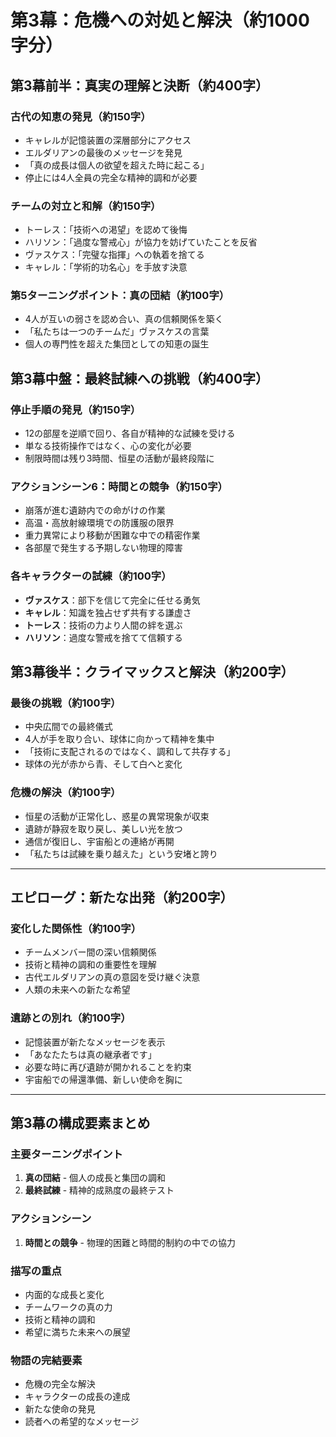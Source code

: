 # 第3幕：危機への対処と解決（約1000字分）

## 第3幕前半：真実の理解と決断（約400字）

### 古代の知恵の発見（約150字）
- キャレルが記憶装置の深層部分にアクセス
- エルダリアンの最後のメッセージを発見
- 「真の成長は個人の欲望を超えた時に起こる」
- 停止には4人全員の完全な精神的調和が必要

### チームの対立と和解（約150字）
- トーレス：「技術への渇望」を認めて後悔
- ハリソン：「過度な警戒心」が協力を妨げていたことを反省
- ヴァスケス：「完璧な指揮」への執着を捨てる
- キャレル：「学術的功名心」を手放す決意

### 第5ターニングポイント：真の団結（約100字）
- 4人が互いの弱さを認め合い、真の信頼関係を築く
- 「私たちは一つのチームだ」ヴァスケスの言葉
- 個人の専門性を超えた集団としての知恵の誕生

## 第3幕中盤：最終試練への挑戦（約400字）

### 停止手順の発見（約150字）
- 12の部屋を逆順で回り、各自が精神的な試練を受ける
- 単なる技術操作ではなく、心の変化が必要
- 制限時間は残り3時間、恒星の活動が最終段階に

### アクションシーン6：時間との競争（約150字）
- 崩落が進む遺跡内での命がけの作業
- 高温・高放射線環境での防護服の限界
- 重力異常により移動が困難な中での精密作業
- 各部屋で発生する予期しない物理的障害

### 各キャラクターの試練（約100字）
- **ヴァスケス**：部下を信じて完全に任せる勇気
- **キャレル**：知識を独占せず共有する謙虚さ
- **トーレス**：技術の力より人間の絆を選ぶ
- **ハリソン**：過度な警戒を捨てて信頼する

## 第3幕後半：クライマックスと解決（約200字）

### 最後の挑戦（約100字）
- 中央広間での最終儀式
- 4人が手を取り合い、球体に向かって精神を集中
- 「技術に支配されるのではなく、調和して共存する」
- 球体の光が赤から青、そして白へと変化

### 危機の解決（約100字）
- 恒星の活動が正常化し、惑星の異常現象が収束
- 遺跡が静寂を取り戻し、美しい光を放つ
- 通信が復旧し、宇宙船との連絡が再開
- 「私たちは試練を乗り越えた」という安堵と誇り

---

## エピローグ：新たな出発（約200字）

### 変化した関係性（約100字）
- チームメンバー間の深い信頼関係
- 技術と精神の調和の重要性を理解
- 古代エルダリアンの真の意図を受け継ぐ決意
- 人類の未来への新たな希望

### 遺跡との別れ（約100字）
- 記憶装置が新たなメッセージを表示
- 「あなたたちは真の継承者です」
- 必要な時に再び遺跡が開かれることを約束
- 宇宙船での帰還準備、新しい使命を胸に

---

## 第3幕の構成要素まとめ

### 主要ターニングポイント
1. **真の団結** - 個人の成長と集団の調和
2. **最終試練** - 精神的成熟度の最終テスト

### アクションシーン
1. **時間との競争** - 物理的困難と時間的制約の中での協力

### 描写の重点
- 内面的な成長と変化
- チームワークの真の力
- 技術と精神の調和
- 希望に満ちた未来への展望

### 物語の完結要素
- 危機の完全な解決
- キャラクターの成長の達成
- 新たな使命の発見
- 読者への希望的なメッセージ